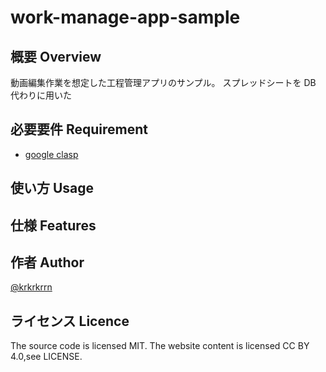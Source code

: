 # work-manage-app-sample

## 概要 Overview

動画編集作業を想定した工程管理アプリのサンプル。
スプレッドシートを DB 代わりに用いた

## 必要要件 Requirement

- [google clasp](https://github.com/google/clasp)

## 使い方 Usage

## 仕様 Features

## 作者 Author

[@krkrkrrn](https://twitter.com/krkrkrrn__3)

## ライセンス Licence

The source code is licensed MIT. The website content is licensed CC BY 4.0,see LICENSE.
